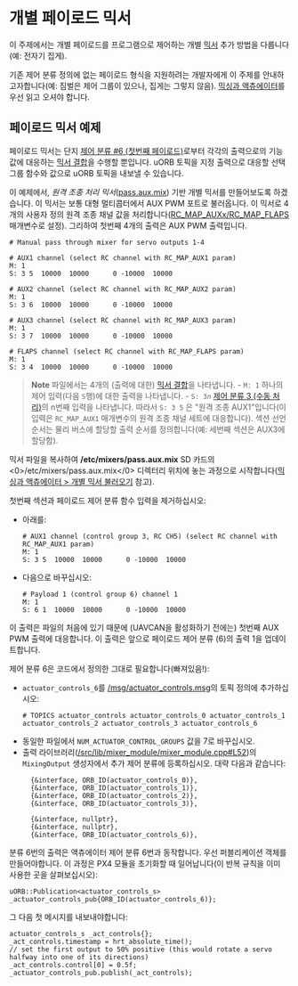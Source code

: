 # 개별 페이로드 믹서

이 주제에서는 개별 페이로드를 프로그램으로 제어하는 개별 [믹서](../concept/mixing.md) 추가 방법을 다룹니다(예: 전자기 집게).

기존 제어 분류 정의에 없는 페이로드 형식을 지원하려는 개발자에게 이 주제를 안내하고자합니다(예: 짐벌은 제어 그룹이 있으나, 집게는 그렇지 않음). [믹싱과 액츄에이터](../concept/mixing.md)를 우선 읽고 오셔야 합니다.


## 페이로드 믹서 예제

페이로드 믹서는 단지 [제어 분류 #6 (첫번째 페이로드)](../concept/mixing.md#control_group_6)로부터 각각의 출력으로의 기능 값에 대응하는 [믹서 결합](../concept/mixing.md#summing_mixer)을 수행할 뿐입니다. uORB 토픽을 지정 출력으로 대응할 선택 그룹 함수와 값으로 uORB 토픽을 내보낼 수 있습니다.

이 예제에서, *원격 조종 처리 믹서*([pass.aux.mix](https://github.com/PX4/Firmware/blob/master/ROMFS/px4fmu_common/mixers/pass.aux.mix)) 기반 개별 믹서를 만들어보도록 하겠습니다. 이 믹서는 보통 대형 멀티콥터에서 AUX PWM 포트로 불러옵니다. 이 믹서로 4개의 사용자 정의 원격 조종 채널 값을 처리합니다([RC_MAP_AUXx/RC_MAP_FLAPS](../advanced/parameter_reference.md#RC_MAP_AUX1) 매개변수로 설정). 그리하여 첫번째 4개의 출력은 AUX PWM 출력입니다.

```
# Manual pass through mixer for servo outputs 1-4

# AUX1 channel (select RC channel with RC_MAP_AUX1 param)
M: 1
S: 3 5  10000  10000      0 -10000  10000

# AUX2 channel (select RC channel with RC_MAP_AUX2 param)
M: 1
S: 3 6  10000  10000      0 -10000  10000

# AUX3 channel (select RC channel with RC_MAP_AUX3 param)
M: 1
S: 3 7  10000  10000      0 -10000  10000

# FLAPS channel (select RC channel with RC_MAP_FLAPS param)
M: 1
S: 3 4  10000  10000      0 -10000  10000
```

> **Note** 파일에서는 4개의 (출력에 대한) [믹서 결합](../concept/mixing.md#summing_mixer)을 나타냅니다. - `M: 1` 하나의 제어 입력(다음 `S`행)에 대한 출력을 나타냅니다. - `S: 3`_`n`_ [제어 분류 3 (수동 처리)](../concept/mixing.md#control-group-3-manual-passthrough)의 n번째 입력을 나타냅니다. 따라서 `S: 3 5` 은 "원격 조종 AUX1"입니다(이 입력은 `RC_MAP_AUX1` 매개변수의 원격 조종 채널 세트에 대응합니다). 섹션 선언 순서는 물리 버스에 할당할 출력 순서를 정의합니다(예: 세번째 섹션은 AUX3에 할당함).


믹서 파일을 복사하여 **/etc/mixers/pass.aux.mix** SD 카드의  <0>/etc/mixers/pass.aux.mix</0> 디렉터리 위치에 놓는 과정으로 시작합니다([믹싱과 액츄에이터 > 개별 믹서 불러오기](../concept/mixing.md#loading_custom_mixer) 참고).

첫번째 섹션과 페이로드 제어 분류 함수 입력을 제거하십시오:
- 아래를:
  ```
  # AUX1 channel (control group 3, RC CH5) (select RC channel with RC_MAP_AUX1 param)
  M: 1
  S: 3 5  10000  10000      0 -10000  10000
  ```
- 다음으로 바꾸십시오:
  ```
  # Payload 1 (control group 6) channel 1
  M: 1
  S: 6 1  10000  10000      0 -10000  10000
  ```

이 출력은 파일의 처음에 있기 때문에 (UAVCAN을 활성화하기 전에는) 첫번째 AUX PWM 출력에 대응합니다. 이 출력은 앞으로 페이로드 제어 분류 (6)의 출력 1을 업데이트합니다.

제어 분류 6은 코드에서 정의한 그대로 필요합니다(빠져있음!):
- `actuator_controls_6`를 [/msg/actuator_controls.msg](https://github.com/PX4/Firmware/blob/master/msg/actuator_controls.msg#L17)의 토픽 정의에 추가하십시오:
  ```
  # TOPICS actuator_controls actuator_controls_0 actuator_controls_1 actuator_controls_2 actuator_controls_3 actuator_controls_6
  ```
- 동일한 파일에서 `NUM_ACTUATOR_CONTROL_GROUPS` 값을 7로 바꾸십시오.
- 출력 라이브러리([/src/lib/mixer_module/mixer_module.cpp#L52](https://github.com/PX4/Firmware/blob/master/src/lib/mixer_module/mixer_module.cpp#L52))의 `MixingOutput` 생성자에서 추가 제어 분류에 등록하십시오. 대략 다음과 같습니다:
  ```
    {&interface, ORB_ID(actuator_controls_0)},
    {&interface, ORB_ID(actuator_controls_1)},
    {&interface, ORB_ID(actuator_controls_2)},
    {&interface, ORB_ID(actuator_controls_3)},
  ```
  ```
    {&interface, nullptr},
    {&interface, nullptr},
    {&interface, ORB_ID(actuator_controls_6)},
  ```

분류 6번의 출력은 액츄에이터 제어 분류 6번과 동작합니다. 우선 퍼블리케이션 객체를 만들어야합니다. 이 과정은 PX4 모듈을 초기화할 때 일어납니다(이 반복 규칙을 이미 사용한 곳을 살펴보십시오):
```
uORB::Publication<actuator_controls_s> _actuator_controls_pub{ORB_ID(actuator_controls_6)};
```

그 다음 첫 메시지를 내보내야합니다:
```
actuator_controls_s _act_controls{};
_act_controls.timestamp = hrt_absolute_time();
// set the first output to 50% positive (this would rotate a servo halfway into one of its directions)
_act_controls.control[0] = 0.5f;
_actuator_controls_pub.publish(_act_controls);
```
